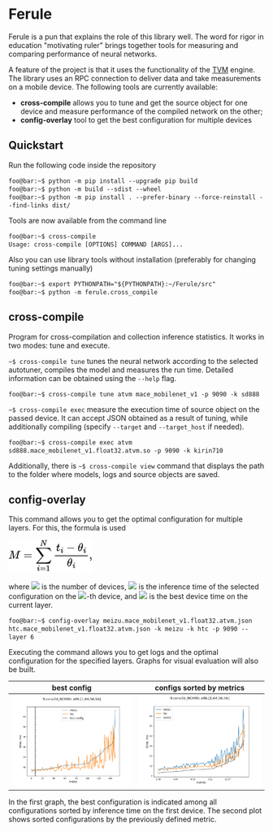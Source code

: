 # Ferule
Ferule is a pun that explains the role of this library well. The word for rigor in education "motivating ruler" brings together tools for measuring and comparing performance of neural networks.

A feature of the project is that it uses the functionality of the [TVM](https://github.com/apache/tvm) engine. The library uses an RPC connection to deliver data and take measurements on a mobile device. The following tools are currently available:
* **cross-compile** allows you to tune and get the source object for one device and measure performance of the compiled network on the other;
* **config-overlay** tool to get the best configuration for multiple devices

## Quickstart
Run the following code inside the repository
```console
foo@bar:~$ python -m pip install --upgrade pip build
foo@bar:~$ python -m build --sdist --wheel
foo@bar:~$ python -m pip install . --prefer-binary --force-reinstall --find-links dist/
```
Tools are now available from the command line
```console
foo@bar:~$ cross-compile
Usage: cross-compile [OPTIONS] COMMAND [ARGS]...
```
Also you can use library tools without installation (preferably for changing tuning settings manually)
```console
foo@bar:~$ export PYTHONPATH="${PYTHONPATH}:~/Ferule/src"
foo@bar:~$ python -m ferule.cross_compile
```

## cross-compile
Program for cross-compilation and collection inference statistics. It works in two modes: tune and execute. 

`~$ cross-compile tune` tunes the neural network according to the selected autotuner, compiles the model and measures the run time. Detailed information can be obtained using the `--help` flag.
```console
foo@bar:~$ cross-compile tune atvm mace_mobilenet_v1 -p 9090 -k sd888
```
`~$ cross-compile exec` measure the execution time of source object on the passed device. It can accept JSON obtained as a result of tuning, while additionally compiling 
(specify `--target` and `--target_host` if needed).
```console
foo@bar:~$ cross-compile exec atvm sd888.mace_mobilenet_v1.float32.atvm.so -p 9090 -k kirin710
```
Additionally, there is `~$ cross-compile view` command that displays the path to the folder where models, logs and source objects are saved.

## config-overlay

This command allows you to get the optimal configuration for multiple layers. For this, the formula is used

![iamge](/img/metric.png "metric")

where <img src="https://render.githubusercontent.com/render/math?math=N"> is the number of devices, <img src="https://render.githubusercontent.com/render/math?math=t_i"> is the inference time of the selected configuration on the <img src="https://render.githubusercontent.com/render/math?math=i">-th device, and <img src="https://render.githubusercontent.com/render/math?math=\theta_i"> is the best device time on the current layer.
```console
foo@bar:~$ config-overlay meizu.mace_mobilenet_v1.float32.atvm.json htc.mace_mobilenet_v1.float32.atvm.json -k meizu -k htc -p 9090 --layer 6
```
Executing the command allows you to get logs and the optimal configuration for the specified layers. Graphs for visual evaluation will also be built.
<table class="table table-bordered table-hover table-condensed">
<thead><tr><th title="Field #1">best config</th>
<th title="Field #2">configs sorted by metrics </th>
</tr></thead>
<tbody><tr>
<td><img src="img/best_config.jpg" alt="AutoTVM"/></td>
<td><img src="img/sorted_metric.jpg" alt="AutoTVM"/></td>
</tr>
</tbody></table>

In the first graph, the best configuration is indicated among all configurations sorted by inference time on the first device. The second plot shows sorted configurations by the previously defined metric.
